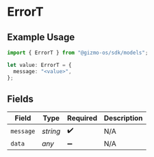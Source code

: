 # ErrorT

## Example Usage

```typescript
import { ErrorT } from "@gizmo-os/sdk/models";

let value: ErrorT = {
  message: "<value>",
};
```

## Fields

| Field              | Type               | Required           | Description        |
| ------------------ | ------------------ | ------------------ | ------------------ |
| `message`          | *string*           | :heavy_check_mark: | N/A                |
| `data`             | *any*              | :heavy_minus_sign: | N/A                |
